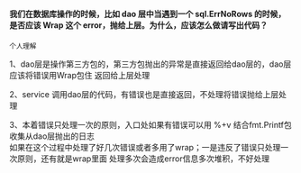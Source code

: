 #### 我们在数据库操作的时候，比如 dao 层中当遇到一个 sql.ErrNoRows 的时候，是否应该 Wrap 这个 error，抛给上层。为什么，应该怎么做请写出代码？
<code>个人理解</code><br>
<p>1、dao层是操作第三方包的，第三方包抛出的异常是直接返回给dao层的，dao层应该将错误用Wrap包住
返回给上层处理</p>
<p>2、service 调用dao层的代码，有错误也是直接返回，不处理将错误抛给上层处理</p>
<p>3、本着错误只处理一次的原则，入口处如果有错误可以用 %+v 结合fmt.Printf包收集从dao层抛出的日志<br>
如果在这个过程中处理了好几次错误或者多用了wrap；一是违反了错误只处理一次原则，还有就是wrap里面
处理多次会造成error信息多次堆积，不好处理</p>

